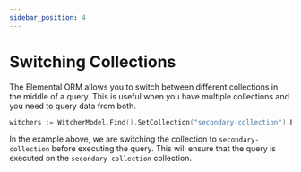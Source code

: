 ```yaml
---
sidebar_position: 4
---
```


# Switching Collections

The Elemental ORM allows you to switch between different collections in the middle of a query. This is useful when you have multiple collections and you need to query data from both.

```go
witchers := WitcherModel.Find().SetCollection("secondary-collection").Exec().([]Witcher)
```

In the example above, we are switching the collection to `secondary-collection` before executing the query. This will ensure that the query is executed on the `secondary-collection` collection.
